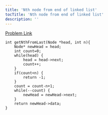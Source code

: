 ```yaml
---
title: 'Nth node from end of linked list'
tocTitle: 'Nth node from end of linked list'
description: ''
---
```


[Problem Link](https://practice.geeksforgeeks.org/problems/nth-node-from-end-of-linked-list/1)

```clike
int getNthFromLast(Node *head, int n){
    Node* newHead = head; 
    int count=0; 
    while(head) {
        head = head->next;
        count++;
    }
    if(count<n) {
        return -1;
    }
    count = count-n+1;
    while(--count) {
        newHead = newHead->next;
    }
    return newHead->data;
}
```
